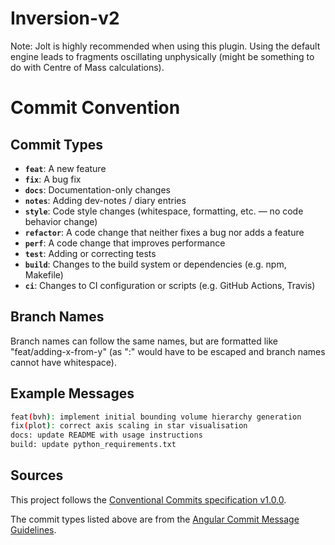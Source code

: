 # Inversion-v2

Note: Jolt is highly recommended when using this plugin. Using the default engine leads to fragments oscillating unphysically (might be something to do with Centre of Mass calculations).

# Commit Convention

## Commit Types

- **`feat`**: A new feature  
- **`fix`**: A bug fix  
- **`docs`**: Documentation-only changes
- **`notes`**: Adding dev-notes / diary entries
- **`style`**: Code style changes (whitespace, formatting, etc. — no code behavior change)  
- **`refactor`**: A code change that neither fixes a bug nor adds a feature  
- **`perf`**: A code change that improves performance  
- **`test`**: Adding or correcting tests  
- **`build`**: Changes to the build system or dependencies (e.g. npm, Makefile)  
- **`ci`**: Changes to CI configuration or scripts (e.g. GitHub Actions, Travis)

## Branch Names

Branch names can follow the same names, but are formatted like "feat/adding-x-from-y" (as ":" would have to be escaped and branch names cannot have whitespace).

## Example Messages

```bash
feat(bvh): implement initial bounding volume hierarchy generation
fix(plot): correct axis scaling in star visualisation
docs: update README with usage instructions
build: update python_requirements.txt
```

## Sources

This project follows the [Conventional Commits specification v1.0.0](https://www.conventionalcommits.org/en/v1.0.0/#summary).

The commit types listed above are from the [Angular Commit Message Guidelines](https://github.com/angular/angular/blob/22b96b9/CONTRIBUTING.md#-commit-message-guidelines).
